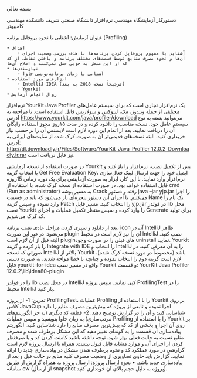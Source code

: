 بسمه تعالی

دستورکار آزمایشگاه مهندسی نرم‌افزار 
دانشگاه صنعتی شریف
دانشکده مهندسی کامپیوتر

عنوان آزمایش: آشنایی با نحوه پروفایل برنامه (Profiling)

    • اهداف 
        ◦ آشنایی با مفهوم پروفایل کردن برنامه‌ها با هدف بررسی وضعیت اجرای آن‌ها و نحوه مصرف منابع توسط قسمت‌های مختلف برنامه و یافتن نقاطی از کد که از این منظر به خوبی عمل نمی‌کنند و اصلاح آن‌ها
    • نیازمندی‌ها
        ◦ آشنایی با زبان برنامه‌نویسی جاوا
    • ابزارهای مورد استفاده
        ◦ IntelliJ IDEA (ترجیحاً نسخه 2018 به بعد)
        ◦ Yourkit
    • روال انجام آزمایش
نرم‌افزار YourKit Java Profiler یک نرم‌افزار تجاری است که برای سیستم‌ عامل‌های مختلفی از جمله ویندوز، مک، لینوکس و سولاریس قابل استفاده است. با مراجعه به آدرس https://www.yourkit.com/java/profiler/download می‌توانید بسته به نوع سیستم عامل خود، نسخه مناسب را دانلود کرده و در مدت ۱۵روز مجوز استفاده رایگان آن را دریافت نمایید. بعد از اتمام این دوره لازم است لایسنس آن را بر حسب نیاز خریداری کنید. البته نسخه‌های قدیمی‌تر آن به صورت کرک شده از سایت‌های ایرانی به آدرس:
http://dl.downloadly.ir/Files/Software/YourKit_Java_Profiler_12.0.2_Downloadly.ir.rar 
نیز قابل دریافت است.



در صورت استفاده از نسخه آزمایشی Yourkit پس از تکمیل نصب، نرم‌افزار را باز کنید و با انتخاب گزینه Get Free Evaluation Key، ایمیل خود را جهت ارسال لینک فعال‌سازی نرم‌افزار وارد نمایید. با این کار، ابزار به صورت آزمایشی برای یک دوره زمانی 15روزه قابل استفاده خواهد بود.
در صورت استفاده از نسخه کرک شده، با استفاده از cmd (Run as administrator) به مسیر پوشه Crack رفته و دستور java –jar yjp.jar را اجرا می‌کنیم. با اجرای این دستور پنجره‌ای باز می‌شود که باید در قسمت Name یک نام را وارد نموده و سپس گزینه Patch را انتخاب کنید. مسیر فایل yjp.jar در فولدر lib محل نصب Yourkit را وارد کرده و سپس منتظر تکمیل عملیات و اجرای Generate برای تولید کد کرک می‌شویم.
 

بعد از دانلود و سپری کردن مراحل عادی نصب برنامه، icon آن در IntelliJ ظاهر می‌شود. در غیر این صورت plugin آن را نیز لازم است در محیط IntelliJ نصب کنید. البته قبل از آن لازم است pluginهای قبلی را در صورت وجود uninstall نمایید. 
Yourkit را باز کرده و گزینه Integrate with IDE را انتخاب و IntelliJ را به آن معرفی کنید. در صورتی که نسخه IntelliJ بالاتر از Yourkit باشد (مخصوصاً در مورد نسخه کرک شده)، لازم است گزینه دوم را انتخاب نموده و چنانچه با خطا مواجه شدید، به صورت دستی فایل yourkit-for-idea واقع در مسیر نصب Yourkit و قسمت:
YourKit Java Profiler 12.0.2\lib\idea80-plugin

را در فولدر lib در محل نصب IntelliJ کپی نمایید. سپس پروژه ProfilingTest را در محیط IntelliJ باز کنید.







تمرین:
    1- از پروژه ProfilingTest، عملیات Profiling را با استفاده از Yourkit بر روی کلاس JavaCup اجرا نموده و تابعی از پروژه که بیش‌ترین مصرف منابع را دارد شناسایی کنید و آن را در گزارش توضیح دهید.
    2- قطعه کد دیگری (به جز الگوریتم‌های مرتب‌سازی) به زبان جاوا بنویسید و سپس عملیات Profiling را با استفاده از Yourkit بر روی آن اجرا و بخشی از کد که بیش‌ترین مصرف منابع را دارد شناسایی کنید. الگوریتم پیاده‌سازی آن قسمت را به گونه‌ای تغییر دهید که این مشکل برطرف شده و مصرف منابع نسبت به حالت فعلی بهتر شود. توجه داشته باشید کامنت کردن کد و یا صرفنظر کردن از اجرای آن و موارد مشابه قابل قبول نیست. همراه با ارسال پروژه لازم است گزارشی در مورد عملکرد کد و نحوه برطرف شدن مشکل در پیاده‌سازی جدید را ارائه نمایید. گزارش باید حاوی تصاویری از وضعیت مصرف کلیه منابع در حالت قبل و بعد از پیاده‌سازی جدید باشد.
    • نحوه ارسال پروژه:
ارسال پروژه به همراه گزارش از طریق سامانه cw (از ارسال snapshot پروژه به دلیل حجم بالای آن خودداری کنید).


